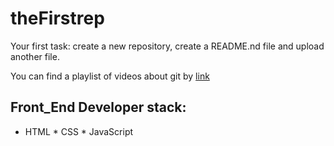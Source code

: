 # theFirstrep
Your first task: create a new repository, create a README.nd file and upload another file.

You can find a playlist of videos about git by [link](https://www.youtube.com/watch?v=kCkQRH5eweg)

## Front_End Developer stack:

* HTML
﻿﻿* CSS
﻿﻿* JavaScript
